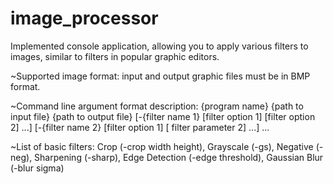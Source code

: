 # image_processor
Implemented console application,
allowing you to apply various filters to images,
similar to filters in popular graphic editors.

~Supported image format: input and output graphic files must be in BMP format.

~Command line argument format description:
{program name} {path to input file} {path to output file} [-{filter name 1} [filter option 1] [filter option 2] ...] [-{filter name 2} [filter option 1] [ filter parameter 2] ...] ...

~List of basic filters: Crop (-crop width height), Grayscale (-gs), Negative (-neg), Sharpening (-sharp), Edge Detection (-edge threshold), Gaussian Blur (-blur sigma)
